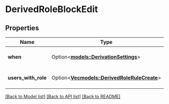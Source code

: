 # DerivedRoleBlockEdit

## Properties

Name | Type | Description | Notes
------------ | ------------- | ------------- | -------------
**when** | Option<[**models::DerivationSettings**](DerivationSettings.md)> | the settings of the derived role | [optional][default to {no_direct_roles_on_object=false}]
**users_with_role** | Option<[**Vec<models::DerivedRoleRuleCreate>**](DerivedRoleRuleCreate.md)> | the rules of the derived role | [optional][default to []]

[[Back to Model list]](../README.md#documentation-for-models) [[Back to API list]](../README.md#documentation-for-api-endpoints) [[Back to README]](../README.md)



